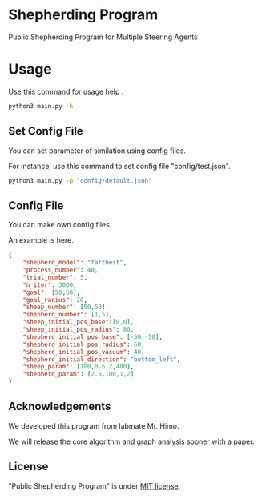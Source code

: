 # Shepherding Program

Public Shepherding Program for Multiple Steering Agents

# Usage

Use this command for usage help .

```bash
python3 main.py -h
```

## Set Config File

You can set parameter of similation using config files.

For instance, use this command to set config file "config/test.json".

```bash
python3 main.py -p "config/default.json"
```

## Config File

You can make own config files.

An example is here.

``` json:config/default.json
{
    "shepherd_model": "farthest",
    "process_number": 40,
    "trial_number": 5,
    "n_iter": 3000,
    "goal": [50,50],
    "goal_radius": 20,
    "sheep_number": [50,50],
    "shepherd_number": [1,5],
    "sheep_initial_pos_base":[0,0],
    "sheep_initial_pos_radius": 80,
    "shepherd_initial_pos_base": [-50,-50],
    "shepherd_initial_pos_radius": 60,
    "shepherd_initial_pos_vacuum": 40,
    "shepherd_initial_direction": "bottom_left",
    "sheep_param": [100,0.5,2,400],
    "shepherd_param": [2.5,100,1,2]
}
```

## Acknowledgements

We developed this program from labmate Mr. Himo.

We will release the core algorithm and graph analysis sooner with a paper.
## License

"Public Shepherding Program" is under [MIT license](https://en.wikipedia.org/wiki/MIT_License).